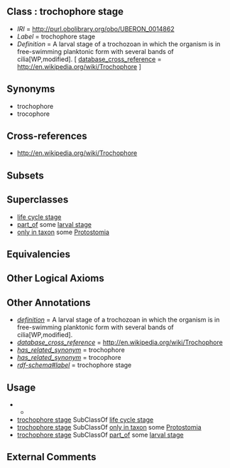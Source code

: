 
## Class : trochophore stage

 * *IRI* = http://purl.obolibrary.org/obo/UBERON_0014862
 * *Label* = trochophore stage
 * *Definition* = A larval stage of a trochozoan in which the organism is in free-swimming planktonic form with several bands of cilia[WP,modified]. [ [database_cross_reference](../../ef/oboInOwl#hasDbXref.md) = http://en.wikipedia.org/wiki/Trochophore ]

## Synonyms

 * trochophore
 * trocophore

## Cross-references

 * http://en.wikipedia.org/wiki/Trochophore

## Subsets


## Superclasses

 * [life cycle stage](../../UBERON/05/UBERON_0000105.md)
 * [part_of](../../BFO/50/BFO_0000050.md) some [larval stage](../../UBERON/69/UBERON_0000069.md)
 * [only in taxon](../../RO/60/RO_0002160.md) some [Protostomia](../../NCBITaxon/17/NCBITaxon_33317.md)

## Equivalencies


## Other Logical Axioms


## Other Annotations

 * *[definition](../../IAO/15/IAO_0000115.md)* = A larval stage of a trochozoan in which the organism is in free-swimming planktonic form with several bands of cilia[WP,modified].
 * *[database_cross_reference](../../ef/oboInOwl#hasDbXref.md)* = http://en.wikipedia.org/wiki/Trochophore
 * *[has_related_synonym](../../ym/oboInOwl#hasRelatedSynonym.md)* = trochophore
 * *[has_related_synonym](../../ym/oboInOwl#hasRelatedSynonym.md)* = trocophore
 * *[rdf-schema#label](../../el/rdf-schema#label.md)* = trochophore stage

## Usage

 * -
 * [trochophore stage](../../UBERON/62/UBERON_0014862.md) SubClassOf [life cycle stage](../../UBERON/05/UBERON_0000105.md)
 * [trochophore stage](../../UBERON/62/UBERON_0014862.md) SubClassOf [only in taxon](../../RO/60/RO_0002160.md) some [Protostomia](../../NCBITaxon/17/NCBITaxon_33317.md)
 * [trochophore stage](../../UBERON/62/UBERON_0014862.md) SubClassOf [part_of](../../BFO/50/BFO_0000050.md) some [larval stage](../../UBERON/69/UBERON_0000069.md)

## External Comments

